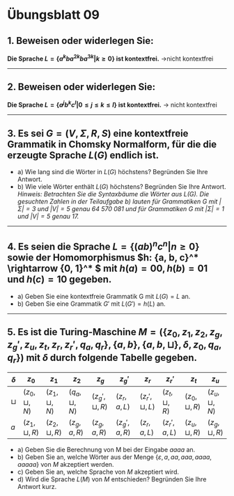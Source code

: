 # Übungsblatt 09
## 1. Beweisen oder widerlegen Sie:
**Die Sprache $L=\{a^kba^{2k}ba^{3k}|k\geq 0\}$ ist kontextfrei.**
->nicht kontextfrei

---

## 2. Beweisen oder widerlegen Sie:
**Die Sprache $L=\{a^jb^kc^l|0\leq j\leq k\leq l\}$ ist kontextfrei.**
-> nicht kontextfrei

---

## 3. Es sei $G=(V,\Sigma,R,S)$ eine kontextfreie Grammatik in Chomsky Normalform, für die die erzeugte Sprache $L(G)$ endlich ist.
* a) Wie lang sind die Wörter in $L(G)$ höchstens? Begründen Sie Ihre Antwort.
* b) Wie viele Wörter enthält $L(G)$ höchstens? Begründen Sie Ihre Antwort.
*Hinweis: Betrachten Sie die Syntaxbäume die Wörter aus $L(G)$. Die gesuchten Zahlen in der Teilaufgabe b) lauten für Grammatiken $G$ mit $|\Sigma|=3$ und $|V | = 5$ genau 64 570 081 und für Grammatiken $G$ mit $|\Sigma| = 1$ und $|V | = 5$ genau 17.*

---

## 4. Es seien die Sprache $L=\{(ab)^nc^n|n\geq 0\}$ sowie der Homomorphismus $h: \{a, b, c\}^* \rightarrow \{0, 1\}^* $ mit $h(a) = 00, h(b) = 01$ und $h(c) = 10$ gegeben.
* a) Geben Sie eine kontextfreie Grammatik G mit $L(G) = L$ an.
* b) Geben Sie eine Grammatik $G'$ mit $L(G') = h(L)$ an.

---

## 5. Es ist die Turing-Maschine $M =(\{z_0,z_1,z_2,z_g,z_g',z_u,z_t,z_r,z_r',q_a,q_r\},\{a,b\},\{a,b,\sqcup \},\delta,z_0,q_a,q_r\})$ mit $\delta$ durch folgende Tabelle gegeben.

| $\delta$ | $z_0$ | $z_1$ | $z_2$ | $z_g$ | $z_g'$ | $z_r$ | $z_r'$ | $z_t$ | $z_u$ |
| --- | --- | --- | --- | --- | --- | --- | --- | --- | --- |
| $\sqcup$ |$(z_0,\sqcup,N)$ | $(z_1,\sqcup,N)$ | $(q_a,\sqcup,N)$ |$(z_g',\sqcup,R)$ | $(z_r,a,L)$ | $( z_r',\sqcup,L)$ | $(z_t,\sqcup,R)$ | $(z_0,\sqcup,R)$ |$(z_u,\sqcup,N)$ |
| $a$ |$(z_1,\sqcup,R)$|$(z_2,\sqcup,R)$|$(z_g,a,R)$|$(z_g,a,R)$|$(z_g',a,R)$|$(z_r,a,L)$|$(z_r',a,L)$|$(z_u,\sqcup,R)$|$(z_g,\sqcup,R)$|

* a) Geben Sie die Berechnung von M bei der Eingabe $aaaa$ an.
* b) Geben Sie an, welche Wörter aus der Menge $\{\varepsilon,a,aa,aaa,aaaa,aaaaa\}$ von $M$ akzeptiert
werden.
* c) Geben Sie an, welche Sprache von $M$ akzeptiert wird.
* d) Wird die Sprache $L(M)$ von $M$ entschieden? Begründen Sie Ihre Antwort kurz.
